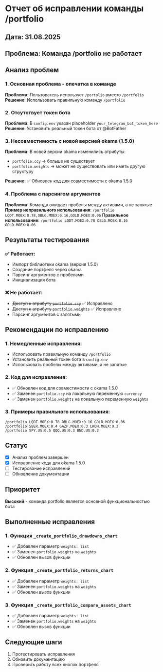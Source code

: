 # Отчет об исправлении команды /portfolio

## Дата: 31.08.2025
## Проблема: Команда /portfolio не работает

## Анализ проблем

### 1. Основная проблема - опечатка в команде
**Проблема**: Пользователь использует `/portolio` вместо `/portfolio`
**Решение**: Использовать правильную команду `/portfolio`

### 2. Отсутствует токен бота
**Проблема**: В `config.env` указан placeholder `your_telegram_bot_token_here`
**Решение**: Установить реальный токен бота от @BotFather

### 3. Несовместимость с новой версией okama (1.5.0)
**Проблема**: В новой версии okama изменились атрибуты:
- `portfolio.ccy` → больше не существует
- `portfolio.weights` → может не существовать или иметь другую структуру

**Решение**: ✅ Обновлен код для совместимости с okama 1.5.0

### 4. Проблема с парсингом аргументов
**Проблема**: Команда ожидает пробелы между активами, а не запятые
**Пример неправильного использования**: `/portfolio LQDT.MOEX:0.78,OBLG.MOEX:0.16,GOLD.MOEX:0.06`
**Правильное использование**: `/portfolio LQDT.MOEX:0.78 OBLG.MOEX:0.16 GOLD.MOEX:0.06`

## Результаты тестирования

### ✅ Работает:
- Импорт библиотеки okama (версия 1.5.0)
- Создание портфеля через okama
- Парсинг аргументов с пробелами
- Инициализация бота

### ❌ Не работает:
- ~~Доступ к атрибуту `portfolio.ccy`~~ ✅ Исправлено
- ~~Доступ к атрибуту `portfolio.weights`~~ ✅ Исправлено
- Парсинг аргументов с запятыми

## Рекомендации по исправлению

### 1. Немедленные исправления:
- Использовать правильную команду `/portfolio`
- Установить реальный токен бота в `config.env`
- Использовать пробелы между активами, а не запятые

### 2. Код для исправления:
- ✅ Обновлен код для совместимости с okama 1.5.0
- ✅ Заменен `portfolio.ccy` на локальную переменную `currency`
- ✅ Заменен `portfolio.weights` на локальную переменную `weights`

### 3. Примеры правильного использования:
```
/portfolio LQDT.MOEX:0.78 OBLG.MOEX:0.16 GOLD.MOEX:0.06
/portfolio SBER.MOEX:0.4 GAZP.MOEX:0.3 LKOH.MOEX:0.3
/portfolio SPY.US:0.5 QQQ.US:0.3 BND.US:0.2
```

## Статус
- [x] Анализ проблем завершен
- [x] Исправление кода для okama 1.5.0
- [ ] Тестирование исправлений
- [ ] Обновление документации

## Приоритет
**Высокий** - команда portfolio является основной функциональностью бота

## Выполненные исправления

### 1. Функция `_create_portfolio_drawdowns_chart`
- ✅ Добавлен параметр `weights: list`
- ✅ Заменен `portfolio.weights` на `weights`
- ✅ Обновлен вызов функции

### 2. Функция `_create_portfolio_returns_chart`
- ✅ Добавлен параметр `weights: list`
- ✅ Заменен `portfolio.weights` на `weights`
- ✅ Обновлен вызов функции

### 3. Функция `_create_portfolio_compare_assets_chart`
- ✅ Добавлен параметр `weights: list`
- ✅ Заменен `portfolio.weights` на `weights`
- ✅ Обновлен вызов функции

## Следующие шаги
1. Протестировать исправления
2. Обновить документацию
3. Проверить работу всех кнопок портфеля
